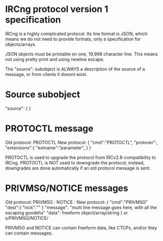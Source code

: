 IRCng protocol version 1 specification
====

IRCng is a highly complicated protocol.
Its line format is JSON, which means we do not need to provide formats,
only a specification for objects/arrays.

JSON objects must be printable on one, 19,998 character line.
This means not using pretty print and using newline escape.

The "source": subobject is ALWAYS a description of the source of a message, or from clients it doesnt exist.

Source subobject
====

"source": {
}

PROTOCTL message
====
Old protocol: PROTOCTL <version> <extensions> <message>
New protocol: 
{
	"cmd":"PROTOCTL",
	"protover":<protocol version as number>,
	"extensions":{
		"extname":"parameter", <etc>
	}
}

PROTOCTL is used to upgrade the protocol from IRCv2.8-compatibility to IRCng.
PROTOCTL is NOT used to downgrade the protocol; instead, downgrades are done automatically if an old protocol message is sent.

PRIVMSG/NOTICE messages
====
Old protocol: PRIVMSG <target name> :<message>
              NOTICE <target name> :<message>
New protocol:
{
	"cmd":"PRIVMSG"
	"dest":{
		"nick":"<target name>"
	}
	"message": "multi line message goes here, with all the escaping goodehs"
	"data": freeform object/array/string
}
or s/PRIVMSG/NOTICE/

PRIVMSG and NOTICE can contain freeform data, like CTCPs, and/or they can contain messages.
